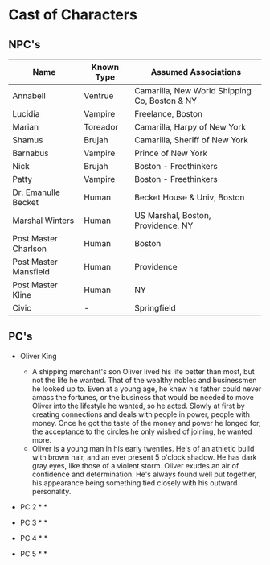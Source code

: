 # Cast of Characters

## NPC's
Name | Known Type | Assumed Associations
-----|------------|----------------
Annabell | Ventrue | Camarilla, New World Shipping Co, Boston & NY
Lucidia | Vampire | Freelance, Boston
Marian | Toreador | Camarilla, Harpy of New York
Shamus | Brujah | Camarilla, Sheriff of New York
Barnabus | Vampire | Prince of New York
Nick | Brujah | Boston - Freethinkers
Patty | Vampire | Boston - Freethinkers
Dr. Emanulle Becket | Human | Becket House & Univ, Boston
Marshal Winters | Human | US Marshal, Boston, Providence, NY
Post Master Charlson | Human | Boston
Post Master Mansfield | Human | Providence
Post Master Kline | Human | NY
Civic | - | Springfield

## PC's
* Oliver King
  * A shipping merchant's son Oliver lived his life better than most, but not the life he wanted. That of the wealthy nobles and businessmen he looked up to. Even at a young age, he knew his father could never amass the fortunes, or the business that would be needed to move Oliver into the lifestyle  he wanted, so he acted. Slowly at first by creating connections and deals with people in power, people with money. Once he got the taste of the money and power he longed for, the acceptance to the circles he only wished of joining, he wanted more. 
  * Oliver is a young man in his early twenties. He's of an athletic build with brown hair, and an ever present 5 o'clock shadow. He has dark gray eyes, like those of a violent storm. Oliver exudes an air of confidence and determination. He's always found well put together, his appearance being something tied closely with his outward personality.
  
* PC 2
  *
  *
  
* PC 3 
  *
  *
  
* PC 4
  *
  *
  
* PC 5
  *
  *
